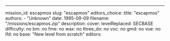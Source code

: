 ---
mission_id: escapmos
slug: "escapmos"
editors_choice:
title: "escapmos"
authors: 
    - "Unknown"
date: 1995-09-09
filename: "/missions/escapmos.zip"
description:
cover:
levelReplaced: SECBASE
difficulty: no
bm:	no
fme: no
wax: no
three_do: no
voc: no
gmd: no
vue: no
lfd: no
base: "New level from scratch" 
editors: 